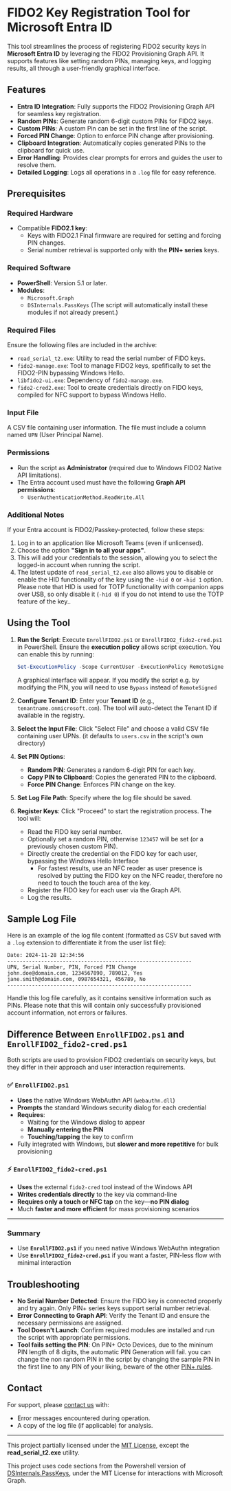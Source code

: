
# FIDO2 Key Registration Tool for Microsoft Entra ID

This tool streamlines the process of registering FIDO2 security keys in **Microsoft Entra ID** by leveraging the FIDO2 Provisioning Graph API. It supports features like setting random PINs, managing keys, and logging results, all through a user-friendly graphical interface.

## Features

- **Entra ID Integration**: Fully supports the FIDO2 Provisioning Graph API for seamless key registration.
- **Random PINs**: Generate random 6-digit custom PINs for FIDO2 keys.
- **Custom PINs**: A custom Pin can be set in the first line of the script.
- **Forced PIN Change**: Option to enforce PIN change after provisioning.
- **Clipboard Integration**: Automatically copies generated PINs to the clipboard for quick use.
- **Error Handling**: Provides clear prompts for errors and guides the user to resolve them.
- **Detailed Logging**: Logs all operations in a `.log` file for easy reference. 

## Prerequisites

### Required Hardware
- Compatible **FIDO2.1 key**:
  - Keys with FIDO2.1 Final firmware are required for setting and forcing PIN changes.
  - Serial number retrieval is supported only with the **PIN+ series** keys.

### Required Software
- **PowerShell**: Version 5.1 or later.
- **Modules**: 
  - `Microsoft.Graph`
  - `DSInternals.PassKeys` (The script will automatically install these modules if not already present.)

### Required Files
Ensure the following files are included in the archive:
- `read_serial_t2.exe`: Utility to read the serial number of FIDO keys.
- `fido2-manage.exe`: Tool to manage FIDO2 keys, spefifically to set the FIDO2-PIN bypassing Windows Hello.
- `libfido2-ui.exe`: Dependency of `fido2-manage.exe`.
- `fido2-cred2.exe`: Tool to create credentials directly on FIDO keys, compiled for NFC support to bypass Windows Hello.

### Input File
A CSV file containing user information. The file must include a column named `UPN` (User Principal Name).

### Permissions
- Run the script as **Administrator** (required due to Windows FIDO2 Native API limitations).
- The Entra account used must have the following **Graph API permissions**:
  - `UserAuthenticationMethod.ReadWrite.All`

### Additional Notes
If your Entra account is FIDO2/Passkey-protected, follow these steps:
1. Log in to an application like Microsoft Teams (even if unlicensed).
2. Choose the option **"Sign in to all your apps"**.
3. This will add your credentials to the session, allowing you to select the logged-in account when running the script.
4. The latest update of `read_serial_t2.exe` also allows you to disable or enable the HID functionality of the key using the `-hid 0` or `-hid 1` option. Please note that HID is used for TOTP functionality with companion apps over USB, so only disable it (`-hid 0`) if you do not intend to use the TOTP feature of the key.. 

## Using the Tool

1. **Run the Script**:
   Execute `EnrollFIDO2.ps1` or `EnrollFIDO2_fido2-cred.ps1` in PowerShell. Ensure the **execution policy** allows script execution. You can enable this by running:
   ```powershell
   Set-ExecutionPolicy -Scope CurrentUser -ExecutionPolicy RemoteSigned
   ```
   A graphical interface will appear.
   If you modify the script e.g. by modifying the PIN, you will need to use `Bypass` instead of `RemoteSigned`

2. **Configure Tenant ID**:
   Enter your **Tenant ID** (e.g., `tenantname.onmicrosoft.com`). The tool will auto-detect the Tenant ID if available in the registry.

3. **Select the Input File**:
   Click "Select File" and choose a valid CSV file containing user UPNs. (it defaults to `users.csv` in the script's own directory)

4. **Set PIN Options**:
   - **Random PIN**: Generates a random 6-digit PIN for each key.
   - **Copy PIN to Clipboard**: Copies the generated PIN to the clipboard.
   - **Force PIN Change**: Enforces PIN change on the key.

5. **Set Log File Path**:
   Specify where the log file should be saved.

6. **Register Keys**:
   Click "Proceed" to start the registration process. The tool will:
   - Read the FIDO key serial number.
   - Optionally set a random PIN, otherwise `123457` will be set (or a previously chosen custom PIN).
   - Directly create the credential on the FIDO key for each user, bypassing the Windows Hello Interface
     - For fastest results, use an NFC reader as user presence is resolved by putting the FIDO key on the NFC reader, therefore no need to touch the touch area of the key.
   - Register the FIDO key for each user via the Graph API.
   - Log the results.

## Sample Log File

Here is an example of the log file content (formatted as CSV but saved with a `.log` extension to differentiate it from the user list file):

```plaintext
Date: 2024-11-28 12:34:56
------------------------------------------------------------
UPN, Serial Number, PIN, Forced PIN Change
john.doe@domain.com, 1234567890, 789012, Yes
jane.smith@domain.com, 0987654321, 456789, No
------------------------------------------------------------
```

Handle this log file carefully, as it contains sensitive information such as PINs. Please note that this will contain only successfully provisioned account information, not errors or failures. 

## Difference Between `EnrollFIDO2.ps1` and `EnrollFIDO2_fido2-cred.ps1`

Both scripts are used to provision FIDO2 credentials on security keys, but they differ in their approach and user interaction requirements.

### ✅ `EnrollFIDO2.ps1`
- **Uses** the native Windows WebAuthn API (`webauthn.dll`)
- **Prompts** the standard Windows security dialog for each credential
- **Requires**:
  - Waiting for the Windows dialog to appear
  - **Manually entering the PIN**
  - **Touching/tapping** the key to confirm
- Fully integrated with Windows, but **slower and more repetitive** for bulk provisioning

### ⚡ `EnrollFIDO2_fido2-cred.ps1`
- **Uses** the external `fido2-cred` tool instead of the Windows API
- **Writes credentials directly** to the key via command-line
- **Requires only a touch or NFC tap** on the key—**no PIN dialog**
- Much **faster and more efficient** for mass provisioning scenarios

---

### Summary

- Use **`EnrollFIDO2.ps1`** if you need native Windows WebAuthn integration  
- Use **`EnrollFIDO2_fido2-cred.ps1`** if you want a faster, PIN-less flow with minimal interaction

## Troubleshooting

- **No Serial Number Detected**: Ensure the FIDO key is connected properly and try again. Only PIN+ series keys support serial number retrieval.
- **Error Connecting to Graph API**: Verify the Tenant ID and ensure the necessary permissions are assigned.
- **Tool Doesn't Launch**: Confirm required modules are installed and run the script with appropriate permissions.
- **Tool fails setting the PIN**: On PIN+ Octo Devices, due to the mininum PIN length of 8 digits, the automatic PIN Generation will fail. you can change the non random PIN in the script by changing the sample PIN in the first line to any PIN of your liking, beware of the other [PIN+ rules](https://www.token2.swiss/site/page/token2-fido2-pin-see-the-pin-complexity-in-action).

## Contact

For support, please [contact us](https://www.token2.swiss/contact) with: 
- Error messages encountered during operation.
- A copy of the log file (if applicable) for analysis.

---

This project partially licensed under the [MIT License](LICENSE), except the **read_serial_t2.exe** utility.

This project uses code sections from the Powershell version of [DSInternals.PassKeys](https://github.com/MichaelGrafnetter/webauthn-interop), under the MIT License for interactions with Microsoft Graph.
